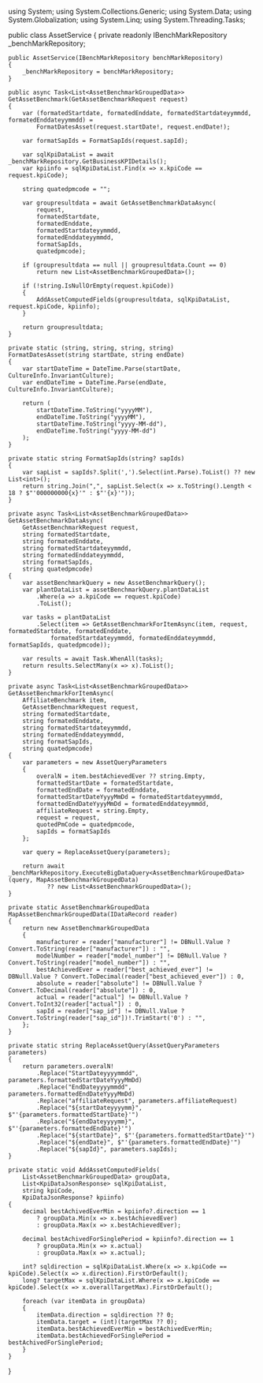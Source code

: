 using System;
using System.Collections.Generic;
using System.Data;
using System.Globalization;
using System.Linq;
using System.Threading.Tasks;

public class AssetService
{
    private readonly IBenchMarkRepository _benchMarkRepository;

    public AssetService(IBenchMarkRepository benchMarkRepository)
    {
        _benchMarkRepository = benchMarkRepository;
    }

    public async Task<List<AssetBenchmarkGroupedData>> GetAssetBenchmark(GetAssetBenchmarkRequest request)
    {
        var (formatedStartdate, formatedEnddate, formatedStartdateyymmdd, formatedEnddateyymmdd) =
            FormatDatesAsset(request.startDate!, request.endDate!);

        var formatSapIds = FormatSapIds(request.sapId);

        var sqlKpiDataList = await _benchMarkRepository.GetBusinessKPIDetails();
        var kpiinfo = sqlKpiDataList.Find(x => x.kpiCode == request.kpiCode);

        string quatedpmcode = "";

        var groupresultdata = await GetAssetBenchmarkDataAsync(
            request,
            formatedStartdate,
            formatedEnddate,
            formatedStartdateyymmdd,
            formatedEnddateyymmdd,
            formatSapIds,
            quatedpmcode);

        if (groupresultdata == null || groupresultdata.Count == 0)
            return new List<AssetBenchmarkGroupedData>();

        if (!string.IsNullOrEmpty(request.kpiCode))
        {
            AddAssetComputedFields(groupresultdata, sqlKpiDataList, request.kpiCode, kpiinfo);
        }

        return groupresultdata;
    }

    private static (string, string, string, string) FormatDatesAsset(string startDate, string endDate)
    {
        var startDateTime = DateTime.Parse(startDate, CultureInfo.InvariantCulture);
        var endDateTime = DateTime.Parse(endDate, CultureInfo.InvariantCulture);

        return (
            startDateTime.ToString("yyyyMM"),
            endDateTime.ToString("yyyyMM"),
            startDateTime.ToString("yyyy-MM-dd"),
            endDateTime.ToString("yyyy-MM-dd")
        );
    }

    private static string FormatSapIds(string? sapIds)
    {
        var sapList = sapIds?.Split(',').Select(int.Parse).ToList() ?? new List<int>();
        return string.Join(",", sapList.Select(x => x.ToString().Length < 18 ? $"'000000000{x}'" : $"'{x}'"));
    }

    private async Task<List<AssetBenchmarkGroupedData>> GetAssetBenchmarkDataAsync(
        GetAssetBenchmarkRequest request,
        string formatedStartdate,
        string formatedEnddate,
        string formatedStartdateyymmdd,
        string formatedEnddateyymmdd,
        string formatSapIds,
        string quatedpmcode)
    {
        var assetBenchmarkQuery = new AssetBenchmarkQuery();
        var plantDataList = assetBenchmarkQuery.plantDataList
            .Where(a => a.kpiCode == request.kpiCode)
            .ToList();

        var tasks = plantDataList
            .Select(item => GetAssetBenchmarkForItemAsync(item, request, formatedStartdate, formatedEnddate,
                formatedStartdateyymmdd, formatedEnddateyymmdd, formatSapIds, quatedpmcode));

        var results = await Task.WhenAll(tasks);
        return results.SelectMany(x => x).ToList();
    }

    private async Task<List<AssetBenchmarkGroupedData>> GetAssetBenchmarkForItemAsync(
        AffiliateBenchmark item,
        GetAssetBenchmarkRequest request,
        string formatedStartdate,
        string formatedEnddate,
        string formatedStartdateyymmdd,
        string formatedEnddateyymmdd,
        string formatSapIds,
        string quatedpmcode)
    {
        var parameters = new AssetQueryParameters
        {
            overalN = item.bestAchievedEver ?? string.Empty,
            formattedStartDate = formatedStartdate,
            formattedEndDate = formatedEnddate,
            formattedStartDateYyyyMmDd = formatedStartdateyymmdd,
            formattedEndDateYyyyMmDd = formatedEnddateyymmdd,
            affiliateRequest = string.Empty,
            request = request,
            quotedPmCode = quatedpmcode,
            sapIds = formatSapIds
        };

        var query = ReplaceAssetQuery(parameters);

        return await _benchMarkRepository.ExecuteBigDataQuery<AssetBenchmarkGroupedData>(query, MapAssetBenchmarkGroupedData)
               ?? new List<AssetBenchmarkGroupedData>();
    }

    private static AssetBenchmarkGroupedData MapAssetBenchmarkGroupedData(IDataRecord reader)
    {
        return new AssetBenchmarkGroupedData
        {
            manufacturer = reader["manufacturer"] != DBNull.Value ? Convert.ToString(reader["manufacturer"]) : "",
            modelNumber = reader["model_number"] != DBNull.Value ? Convert.ToString(reader["model_number"]) : "",
            bestAchievedEver = reader["best_achieved_ever"] != DBNull.Value ? Convert.ToDecimal(reader["best_achieved_ever"]) : 0,
            absolute = reader["absolute"] != DBNull.Value ? Convert.ToDecimal(reader["absolute"]) : 0,
            actual = reader["actual"] != DBNull.Value ? Convert.ToInt32(reader["actual"]) : 0,
            sapId = reader["sap_id"] != DBNull.Value ? Convert.ToString(reader["sap_id"])!.TrimStart('0') : "",
        };
    }

    private static string ReplaceAssetQuery(AssetQueryParameters parameters)
    {
        return parameters.overalN!
            .Replace("StartDateyyyymmdd", parameters.formattedStartDateYyyyMmDd)
            .Replace("EndDateyyyymmdd", parameters.formattedEndDateYyyyMmDd)
            .Replace("affiliateRequest", parameters.affiliateRequest)
            .Replace("${startDateyyyymm}", $"'{parameters.formattedStartDate}'")
            .Replace("${endDateyyyymm}", $"'{parameters.formattedEndDate}'")
            .Replace("${startDate}", $"'{parameters.formattedStartDate}'")
            .Replace("${endDate}", $"'{parameters.formattedEndDate}'")
            .Replace("${sapId}", parameters.sapIds);
    }

    private static void AddAssetComputedFields(
        List<AssetBenchmarkGroupedData> groupData,
        List<KpiDataJsonResponse> sqlKpiDataList,
        string kpiCode,
        KpiDataJsonResponse? kpiinfo)
    {
        decimal bestAchivedEverMin = kpiinfo?.direction == 1
            ? groupData.Min(x => x.bestAchievedEver)
            : groupData.Max(x => x.bestAchievedEver);

        decimal bestAchivedForSinglePeriod = kpiinfo?.direction == 1
            ? groupData.Min(x => x.actual)
            : groupData.Max(x => x.actual);

        int? sqldirection = sqlKpiDataList.Where(x => x.kpiCode == kpiCode).Select(x => x.direction).FirstOrDefault();
        long? targetMax = sqlKpiDataList.Where(x => x.kpiCode == kpiCode).Select(x => x.overallTargetMax).FirstOrDefault();

        foreach (var itemData in groupData)
        {
            itemData.direction = sqldirection ?? 0;
            itemData.target = (int)(targetMax ?? 0);
            itemData.bestAchievedEverMin = bestAchivedEverMin;
            itemData.bestAchievedForSinglePeriod = bestAchivedForSinglePeriod;
        }
    }
}
